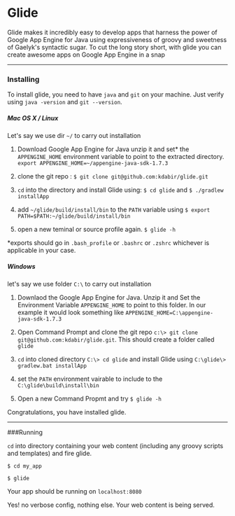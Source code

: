 Glide
=====
Glide makes it incredibly easy to develop apps that harness the power of Google App Engine for Java
using expressiveness of groovy and sweetness of Gaelyk's syntactic sugar.
To cut the long story short, with glide you can create awesome apps on Google App Engine in a snap

---------
### Installing

To install glide, you need to have `java` and `git` on your machine. Just verify using `java -version` and `git --version`.


##### Mac OS X / Linux

Let's say we use dir `~/` to carry out installation

1. Download Google App Engine for Java unzip it and set* the `APPENGINE_HOME` environment variable to point to the extracted directory. `export APPENGINE_HOME=~/appengine-java-sdk-1.7.3`

2. clone the git repo : `$ git clone git@github.com:kdabir/glide.git`

3. `cd` into the directory and install Glide using: `$ cd glide` and `$ ./gradlew installApp`

4. add `~/glide/build/install/bin` to  the `PATH` variable using `$ export PATH=$PATH:~/glide/build/install/bin`

5. open a new teminal or source profile again.  `$ glide -h`

*exports should go in `.bash_profile` or `.bashrc` or `.zshrc` whichever is applicable in your case.


##### Windows
let's say we use folder `C:\` to carry out installation

1. Downlaod the Google App Engine for Java. Unzip it and Set the Environment Variable `APPENGINE_HOME` to point to this folder. In our example it would look something like  `APPENGINE_HOME=C:\appengine-java-sdk-1.7.3`

2. Open Command Prompt and clone the git repo `c:\> git clone git@github.com:kdabir/glide.git`. This should create a folder called `glide`

3. `cd` into cloned directory `C:\> cd glide` and install Glide using `C:\glide\> gradlew.bat installApp`

4. set the `PATH` environment vairable to include to the `C:\glide\build\install\bin`

5. Open a new Command Propmt and try `$ glide -h`


Congratulations, you have installed glide.

---------

###Running

`cd` into directory containing your web content (including any groovy scripts and templates) and fire glide.

`$ cd my_app`

`$ glide`

Your app should be running on `localhost:8080`

Yes! no verbose config, nothing else. Your web content is being served.